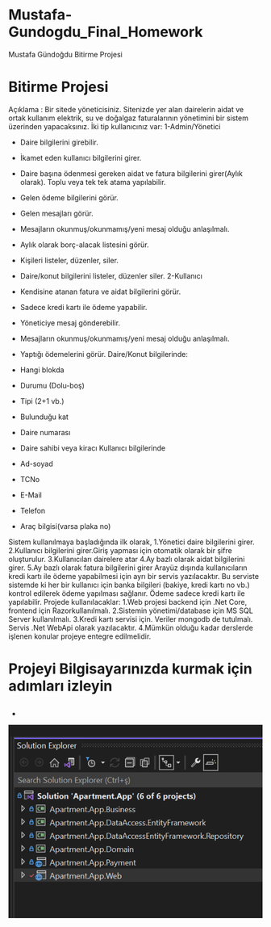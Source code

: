 # Mustafa-Gundogdu_Final_Homework
Mustafa Gündoğdu Bitirme Projesi


# Bitirme Projesi
Açıklama : Bir sitede yöneticisiniz. Sitenizde yer alan dairelerin aidat ve ortak kullanım
elektrik, su ve doğalgaz faturalarının yönetimini bir sistem üzerinden yapacaksınız.
İki tip kullanıcınız var:
1-Admin/Yönetici
* Daire bilgilerini girebilir.
* İkamet eden kullanıcı bilgilerini girer.
* Daire başına ödenmesi gereken aidat ve fatura bilgilerini girer(Aylık olarak). Toplu veya
tek tek atama yapılabilir.
* Gelen ödeme bilgilerini görür.
* Gelen mesajları görür.
* Mesajların okunmuş/okunmamış/yeni mesaj olduğu anlaşılmalı.
* Aylık olarak borç-alacak listesini görür.
* Kişileri listeler, düzenler, siler.
* Daire/konut bilgilerini listeler, düzenler siler.
2-Kullanıcı
* Kendisine atanan fatura ve aidat bilgilerini görür.
* Sadece kredi kartı ile ödeme yapabilir.
* Yöneticiye mesaj gönderebilir.
* Mesajların okunmuş/okunmamış/yeni mesaj olduğu anlaşılmalı.
* Yaptığı ödemelerini görür.
Daire/Konut bilgilerinde:
* Hangi blokda
* Durumu (Dolu-boş)
* Tipi (2+1 vb.)
* Bulunduğu kat

* Daire numarası
* Daire sahibi veya kiracı
Kullanıcı bilgilerinde
* Ad-soyad
* TCNo
* E-Mail
* Telefon
* Araç bilgisi(varsa plaka no)

Sistem kullanılmaya başladığında ilk olarak,
1.Yönetici daire bilgilerini girer.
2.Kullanıcı bilgilerini girer.Giriş yapması için otomatik olarak bir şifre
oluşturulur. 3.Kullanıcıları dairelere atar
4.Ay bazlı olarak aidat bilgilerini girer.
5.Ay bazlı olarak fatura bilgilerini girer
Arayüz dışında kullanıcıların kredi kartı ile ödeme yapabilmesi için ayrı bir servis
yazılacaktır.
Bu serviste sistemde ki her bir kullanıcı için banka bilgileri (bakiye, kredi kartı no
vb.) kontrol edilerek ödeme yapılması sağlanır.
Ödeme sadece kredi kartı ile yapılabilir.
Projede kullanılacaklar:
1.Web projesi backend için .Net Core, frontend için
Razorkullanılmalı.
2.Sistemin yönetimi/database için MS SQL Server kullanılmalı.
3.Kredi kartı servisi için. Veriler mongodb de tutulmalı. Servis .Net WebApi olarak
yazılacaktır.
4.Mümkün olduğu kadar derslerde işlenen konular projeye entegre edilmelidir.
 

# Projeyi Bilgisayarınızda kurmak için adımları izleyin
## 
- 

![image](https://github.com/PatikaDev-Logo-Net-Bootcamp/Mustafa-Gundogdu_Final_Homework/blob/main/images/solution_tanitimi.png )


